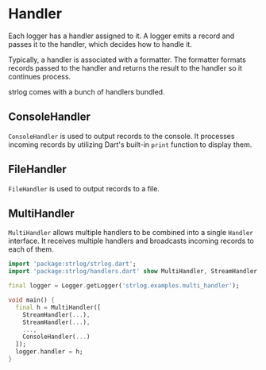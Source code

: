 # Handler

Each logger has a handler assigned to it. A logger emits a record and passes it to the handler, which decides how to handle it.

Typically, a handler is associated with a formatter. The formatter formats records passed to the handler and returns the result to the handler so it continues process.

strlog comes with a bunch of handlers bundled.

## ConsoleHandler

`ConsoleHandler` is used to output records to the console. It processes incoming records by utilizing Dart's built-in `print` function to display them.

## FileHandler

`FileHandler` is used to output records to a file. 


## MultiHandler

`MultiHandler` allows multiple handlers to be combined into a single `Handler` interface. It receives multiple handlers and broadcasts incoming records to each of them.

```dart
import 'package:strlog/strlog.dart';
import 'package:strlog/handlers.dart' show MultiHandler, StreamHandler, ConsoleHandler;

final logger = Logger.getLogger('strlog.examples.multi_handler');

void main() {
  final h = MultiHandler([
    StreamHandler(...),
    StreamHandler(...),
    ...,
    ConsoleHandler(...)
  ]);
  logger.handler = h;
}
```
